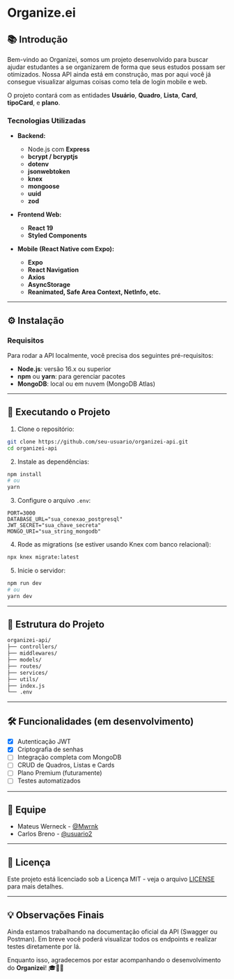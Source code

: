 
# Organize.ei

## 📚 Introdução

Bem-vindo ao Organizei, somos um projeto desenvolvido para buscar ajudar estudantes a se organizarem de forma que seus estudos possam ser otimizados. Nossa API ainda está em construção, mas por aqui você já consegue visualizar algumas coisas como tela de login mobile e web.

O projeto contará com as entidades **Usuário**, **Quadro**, **Lista**, **Card**, **tipoCard**, e **plano**.

### Tecnologias Utilizadas

- **Backend:**
  - Node.js com **Express**
  - **bcrypt / bcryptjs** 
  - **dotenv** 
  - **jsonwebtoken** 
  - **knex** 
  - **mongoose** 
  - **uuid** 
  - **zod**

- **Frontend Web:**
  - **React 19**
  - **Styled Components**

- **Mobile (React Native com Expo):**
  - **Expo**
  - **React Navigation**
  - **Axios**
  - **AsyncStorage**
  - **Reanimated, Safe Area Context, NetInfo, etc.**

---

## ⚙️ Instalação

### Requisitos

Para rodar a API localmente, você precisa dos seguintes pré-requisitos:

- **Node.js**: versão 16.x ou superior
- **npm** ou **yarn**: para gerenciar pacotes
- **MongoDB**: local ou em nuvem (MongoDB Atlas)

---

## 🚀 Executando o Projeto

1. Clone o repositório:

```bash
git clone https://github.com/seu-usuario/organizei-api.git
cd organizei-api
```

2. Instale as dependências:

```bash
npm install
# ou
yarn
```

3. Configure o arquivo `.env`:

```env
PORT=3000
DATABASE_URL="sua_conexao_postgresql"
JWT_SECRET="sua_chave_secreta"
MONGO_URI="sua_string_mongodb"
```

4. Rode as migrations (se estiver usando Knex com banco relacional):

```bash
npx knex migrate:latest
```

5. Inicie o servidor:

```bash
npm run dev
# ou
yarn dev
```

---

## 🧩 Estrutura do Projeto

```bash
organizei-api/
├── controllers/
├── middlewares/
├── models/
├── routes/
├── services/
├── utils/
├── index.js
└── .env
```

---

## 🛠️ Funcionalidades (em desenvolvimento)

- [x] Autenticação JWT
- [x] Criptografia de senhas
- [ ] Integração completa com MongoDB
- [ ] CRUD de Quadros, Listas e Cards
- [ ] Plano Premium (futuramente)
- [ ] Testes automatizados

---

## 👤 Equipe

- Mateus Werneck - [@Mwrnk](https://github.com/Mwrnk)
- Carlos Breno - [@usuario2](https://github.com/usuario2)

---

## 📄 Licença

Este projeto está licenciado sob a Licença MIT - veja o arquivo [LICENSE](LICENSE) para mais detalhes.

---

## 💡 Observações Finais

Ainda estamos trabalhando na documentação oficial da API (Swagger ou Postman). Em breve você poderá visualizar todos os endpoints e realizar testes diretamente por lá.

Enquanto isso, agradecemos por estar acompanhando o desenvolvimento do **Organizei**! 🎓📅✨
